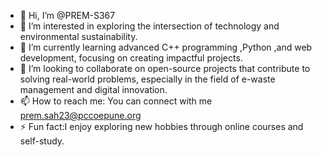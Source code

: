 - 👋 Hi, I’m @PREM-S367
- 👀 I’m interested in exploring the intersection of technology and environmental sustainability.
- 🌱 I’m currently learning advanced C++ programming ,Python ,and web development, focusing on creating impactful projects.
- 💞️ I’m looking to collaborate on open-source projects that contribute to solving real-world problems, especially in the field of e-waste 
      management and digital innovation.
- 📫 How to reach me: You can connect with me prem.sah23@pccoepune.org
- ⚡ Fun fact:I enjoy exploring new hobbies through online courses and self-study.


<!---
PREM-S367/PREM-S367 is a ✨ special ✨ repository because its `README.md` (this file) appears on your GitHub profile.
You can click the Preview link to take a look at your changes.
--->
